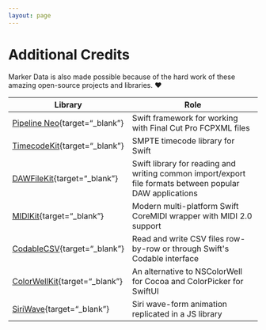 ```yaml
---
layout: page
---
```

# Additional Credits

Marker Data is also made possible because of the hard work of these amazing open-source projects and libraries. :heart:

| Library | Role |
|---|---|
| [Pipeline Neo](https://github.com/TheAcharya/pipeline-neo){target=“_blank”} | Swift framework for working with Final Cut Pro FCPXML files |
| [TimecodeKit](https://github.com/orchetect/TimecodeKit){target=“_blank”} | SMPTE timecode library for Swift |
| [DAWFileKit](https://github.com/orchetect/DAWFileKit){target=“_blank”} | Swift library for reading and writing common import/export file formats between popular DAW applications |
| [MIDIKit](https://github.com/orchetect/MIDIKit){target=“_blank”} | Modern multi-platform Swift CoreMIDI wrapper with MIDI 2.0 support |
| [CodableCSV](https://github.com/dehesa/CodableCSV){target=“_blank”} | Read and write CSV files row-by-row or through Swift's Codable interface |
| [ColorWellKit](https://github.com/jordanbaird/ColorWellKit){target=“_blank”} | An alternative to NSColorWell for Cocoa and ColorPicker for SwiftUI |
| [SiriWave](https://github.com/kopiro/siriwave){target=“_blank”} | Siri wave-form animation replicated in a JS library |